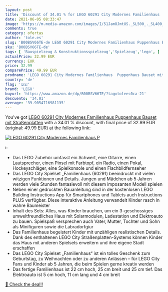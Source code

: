 ```yaml
---
layout: post
title: 'Discount of 34.01 % for LEGO 60291 City Modernes Familienhaus  P'
date: 2021-06-05 08:33:47
image: 'https://m.media-amazon.com/images/I/51Jam8JmtUS._SL500_._SL400_.jpg'
comments: true
category: ofertas
author: 'tole.es'
slug: 'B00BSV66TE-de LEGO 60291 City Modernes Familienhaus Puppenhaus Bauset...'
sku: 'B00BSV66TE-de'
tags: [ 'Bauspielzeug & Konstruktionsspielzeug','Spielzeug','lego', ]
actualPrice: 32.99 EUR
currency: EUR
price: 32.99
comparePrice: 49.99 EUR
prodname: 'LEGO 60291 City Modernes Familienhaus  Puppenhaus Bauset mit Straßenplatten'
country: 'de'
flag: '🇩🇪'
brand: 'LEGO'
buyurl: 'https://www.amazon.de/dp/B00BSV66TE/?tag=tolees0ca-21'
descuento: '34.01'
average: '39.9054716981135'
---
```


You've got [LEGO 60291 City Modernes Familienhaus  Puppenhaus Bauset mit Straßenplatten](https://www.amazon.de/dp/B00BSV66TE/?tag=tolees0ca-21) with a  34.01 % discount, with final price of 32.99 EUR (original: 49.99 EUR) at the following link:

[![LEGO 60291 City Modernes Familienhaus  P](https://m.media-amazon.com/images/I/51Jam8JmtUS._SL500_._SL400_.jpg)](https://www.amazon.de/dp/B00BSV66TE/?tag=tolees0ca-21)

ℹ️:

- Das LEGO Zubehör umfasst ein Schwert, eine Gitarre, einen Lautsprecher, einen Pinsel mit Farbtopf, ein Radio, einen Pokal, Hockeyschläger, eine Spielkonsole und einen Flachbildfernseher
- Das LEGO City Spielset „Familienhaus (60291) beeindruckt mit vielen witzigen Funktionen und Details. Jungen und Mädchen ab 5 Jahren werden viele Stunden fantasievoll mit diesem imposanten Modell spielen
- Neben einer gedruckten Bauanleitung sind in der kostenlosen LEGO Building Instructions App für Smartphones und Tablets auch Instructions PLUS verfügbar. Diese interaktive Anleitung verwandelt Kinder rasch in wahre Baumeister
- Inhalt des Sets: Alles, was Kinder brauchen, um ein 3-geschossiges umweltfreundliches Haus mit Solarmodulen, Ladestation und Elektroauto zu bauen. Spielspaß versprechen auch Vater, Mutter, Tochter und Sohn als Minifiguren sowie die Labradorfgiur
- Das Familienhaus begeistert Kinder mit unzähligen realistischen Details. Dank des enthaltenen LEGO City Straßenplatten-Systems können Kinder das Haus mit anderen Spielsets erweitern und ihre eigene Stadt erschaffen
- Das LEGO City Spielset „Familienhaus“ ist ein tolles Geschenk zum Geburtstag, zu Weihnachten oder zu anderen Anlässen – für LEGO City Fans und Kinder ab 5 Jahren, die beim Spielen gerne kreativ werden
- Das fertige Familienhaus ist 22 cm hoch, 25 cm breit und 25 cm tief. Das Elektroauto ist 5 cm hoch, 11 cm lang und 4 cm breit

[🛒 Check the deal!!](https://www.amazon.de/dp/B00BSV66TE/?tag=tolees0ca-21)
